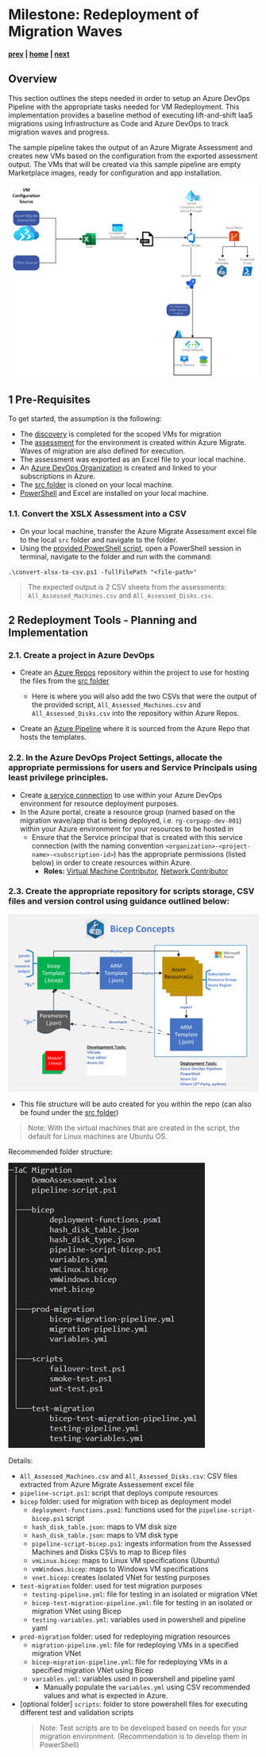 # Milestone: Redeployment of Migration Waves

#### [prev](./devops-iac-redeployment.md) | [home](./readme.md)  | [next](./devops-iac-testing.md)
 
## Overview
This section outlines the steps needed in order to setup an Azure DevOps Pipeline with the appropriate tasks needed for VM Redeployment. This implementation provides a baseline method of executing lift-and-shift IaaS migrations using Infrastructure as Code and Azure DevOps to track migration waves and progress.

The sample pipeline takes the output of an Azure Migrate Assessment and creates new VMs based on the configuration from the exported assessment output. The VMs that will be created via this sample pipeline are empty Marketplace images, ready for configuration and app installation.

![Migration Workflow](./src/workflow-devops-iac.png)

## 1 Pre-Requisites

To get started, the assumption is the following:
* The [discovery](https://github.com/Azure/FTALive-Sessions/blob/main/content/migration/server-migration/scan.md) is completed for the scoped VMs for migration
* The [assessment](https://github.com/Azure/FTALive-Sessions/blob/main/content/migration/server-migration/assess.md) for the environment is created within Azure Migrate. Waves of migration are also defined for execution.
* The assessment was exported as an Excel file to your local machine.
* An [Azure DevOps Organization](https://docs.microsoft.com/en-us/azure/devops/organizations/accounts/organization-management?view=azure-devops) is created and linked to your subscriptions in Azure.
* The [src folder](./src/) is cloned on your local machine.
* [PowerShell](https://docs.microsoft.com/en-us/powershell/scripting/install/installing-powershell?view=powershell-7.2) and Excel are installed on your local machine.


### 1.1\. Convert the XSLX Assessment into a CSV
* On your local machine, transfer the Azure Migrate Assessment excel file to the local `src` folder and navigate to the folder.
* Using the [provided PowerShell script](./src/convert-xlsx-to-csv.ps1), open a PowerShell session in terminal, navigate to the folder and run with the command:

```azurepowershell
.\convert-xlsx-to-csv.ps1 -fullFilePath "<file-path>"
```

> The expected output is 2 CSV sheets from the assessments: `All_Assessed_Machines.csv` and `All_Assessed_Disks.csv`.

## 2 Redeployment Tools - Planning and Implementation

### 2.1\. Create a project in Azure DevOps
* Create an [Azure Repos](https://docs.microsoft.com/en-us/azure/devops/repos/get-started/?view=azure-devops) repository within the project to use for hosting the files from the [src folder](./src)
    * Here is where you will also add the two CSVs that were the output of the provided script, `All_Assessed_Machines.csv` and `All_Assessed_Disks.csv` into the repository within Azure Repos.

* Create an [Azure Pipeline](https://docs.microsoft.com/en-us/azure/devops/pipelines/get-started/pipelines-get-started?view=azure-devops) where it is sourced from the Azure Repo that hosts the templates.

### 2.2\. In the Azure DevOps Project Settings, allocate the appropriate permissions for users and Service Principals using least privilege principles.
* Create [a service connection](https://docs.microsoft.com/en-us/azure/devops/pipelines/library/connect-to-azure?view=azure-devops#:~:text=In%20TFS%2C%20open%20the%20Services%20page%20from%20the,to%20use%20when%20referring%20to%20this%20service%20connection.) to use within your Azure DevOps environment for resource deployment purposes.
* In the Azure portal, create a resource group (named based on the migration wave/app that is being deployed, i.e. `rg-corpapp-dev-001`) within your Azure environment for your resources to be hosted in
    * Ensure that the Service principal that is created with this service connection (with the naming convention `<organization>-<project-name>-<subscription-id>`) has the appropriate permissions (listed below) in order to create resources within Azure.
        * **Roles:** [Virtual Machine Contributor](https://docs.microsoft.com/en-us/azure/role-based-access-control/built-in-roles#virtual-machine-contributor), [Network Contributor](https://docs.microsoft.com/en-us/azure/role-based-access-control/built-in-roles#network-contributor)

### 2.3\. Create the appropriate repository for scripts storage, CSV files and version control using guidance outlined below:

![Bicep Concepts](../devops-iac-migration/src/bicep-concepts.png)

* This file structure will be auto created for you within the repo (can also be found under the [src folder](./src/))
> Note: With the virtual machines that are created in the script, the default for Linux machines are Ubuntu OS.

Recommended folder structure:

![Migration Tree](./src/iac-migration-folder-structure.jpg)

Details:
- `All_Assessed_Machines.csv` and `All_Assessed_Disks.csv`: CSV files extracted from Azure Migrate Assessement excel file
- `pipeline-script.ps1`: script that deploys compute resources
- `bicep` folder: used for migration with bicep as deployment model
    - `deployment-functions.psm1`: functions used for the `pipeline-script-bicep.ps1` script
    - `hash_disk_table.json`: maps to VM disk size
    - `hash_disk_table.json`: maps to VM disk type
    - `pipeline-script-bicep.ps1`: ingests information from the Assessed Machines and Disks CSVs to map to Bicep files
    - `vmLinux.bicep`: maps to Linux VM specifications (Ubuntu)
    - `vmWindows.bicep`: maps to Windows VM specifications
    - `vnet.bicep`: creates Isolated VNet for testing purposes
- `test-migration` folder: used for test migration purposes
    - `testing-pipeline.yml`: file for testing in an isolated or migration VNet
    - `bicep-test-migration-pipeline.yml`: file for testing in an isolated or migration VNet using Bicep
    - `testing-variables.yml`: variables used in powershell and pipeline yaml
- `prod-migration` folder: used for redeploying migration resources
    - `migration-pipeline.yml`: file for redeploying VMs in a specified migration VNet
    - `bicep-migration-pipeline.yml`: file for redeploying VMs in a specified migration VNet using Bicep
    - `variables.yml`: variables used in powershell and pipeline yaml
        - Manually populate the `variables.yml` using CSV recommended values and what is expected in Azure.
- [optional folder] `scripts`: folder to store powershell files for executing different test and validation scripts
    > Note: Test scripts are to be developed based on needs for your migration environment. (Recommendation is to develop them in PowerShell)

